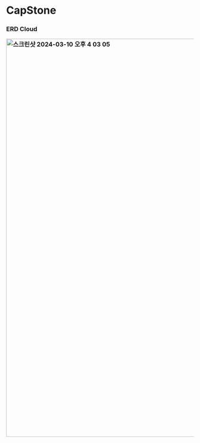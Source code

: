# CapStone

<div>
  <h3>ERD Cloud</p>
  <img width="1067" alt="스크린샷 2024-03-10 오후 4 03 05" src="https://github.com/js3617/CapStone/assets/118441496/794b8181-7aad-405d-897a-1e13e51bae79">
</div>

